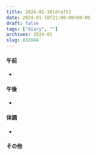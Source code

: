 ```yaml
---
title: 2024-01-10[draft]
date: 2024-01-10T21:00:00+09:00
draft: false
tags: ["diary", ""]
archives: 2024-01
slug: 832044
---
```

#### 午前
- 
#### 午後
- 
#### 体調
- 
#### その他